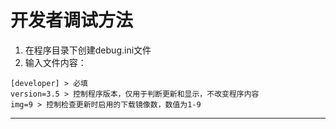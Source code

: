 # 开发者调试方法
1. 在程序目录下创建debug.ini文件
2. 输入文件内容：
```
[developer] > 必填
version=3.5 > 控制程序版本，仅用于判断更新和显示，不改变程序内容
img=9 > 控制检查更新时启用的下载镜像数，数值为1-9
```
---